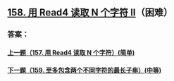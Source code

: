 ## [158. 用 Read4 读取 N 个字符 II](https://leetcode-cn.com/problems/read-n-characters-given-read4-ii-call-multiple-times/)（困难）





### 答案：



#### [上一题（157. 用 Read4 读取 N 个字符）(简单)](https://github.com/sdwwld/leetCode/blob/master/src/main/java/com/wld/java/leetcode/leetCode0157.md)

#### [下一题（159. 至多包含两个不同字符的最长子串）(中等)](https://github.com/sdwwld/leetCode/blob/master/src/main/java/com/wld/java/leetcode/leetCode0159.md)